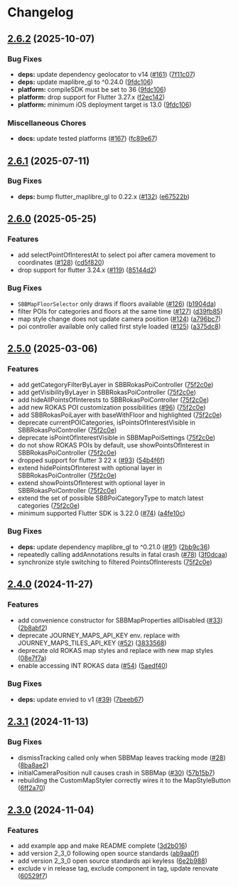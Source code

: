 # Changelog

## [2.6.2](https://github.com/SchweizerischeBundesbahnen/journey-maps-client-flutter/compare/2.6.1...2.6.2) (2025-10-07)


### Bug Fixes

* **deps:** update dependency geolocator to v14 ([#161](https://github.com/SchweizerischeBundesbahnen/journey-maps-client-flutter/issues/161)) ([7f11c07](https://github.com/SchweizerischeBundesbahnen/journey-maps-client-flutter/commit/7f11c0760ce9adb17d47cf219fb2ea1896f442ef))
* **deps:** update maplibre_gl to ^0.24.0 ([9fdc106](https://github.com/SchweizerischeBundesbahnen/journey-maps-client-flutter/commit/9fdc10634fca1eca94e0ce5c6e5a477447d4c87a))
* **platform:** compileSDK must be set to 36 ([9fdc106](https://github.com/SchweizerischeBundesbahnen/journey-maps-client-flutter/commit/9fdc10634fca1eca94e0ce5c6e5a477447d4c87a))
* **platform:** drop support for Flutter 3.27.x ([f2ec142](https://github.com/SchweizerischeBundesbahnen/journey-maps-client-flutter/commit/f2ec14229d3e82f05ad04a07192ff5ced37433a1))
* **platform:** minimum iOS deployment target is 13.0 ([9fdc106](https://github.com/SchweizerischeBundesbahnen/journey-maps-client-flutter/commit/9fdc10634fca1eca94e0ce5c6e5a477447d4c87a))


### Miscellaneous Chores

* **docs:** update tested platforms ([#167](https://github.com/SchweizerischeBundesbahnen/journey-maps-client-flutter/issues/167)) ([fc89e67](https://github.com/SchweizerischeBundesbahnen/journey-maps-client-flutter/commit/fc89e67ba69b6568ec821e4db86d1be534739e90))

## [2.6.1](https://github.com/SchweizerischeBundesbahnen/journey-maps-client-flutter/compare/2.6.0...2.6.1) (2025-07-11)


### Bug Fixes

* **deps:** bump flutter_maplibre_gl to 0.22.x ([#132](https://github.com/SchweizerischeBundesbahnen/journey-maps-client-flutter/issues/132)) ([e67522b](https://github.com/SchweizerischeBundesbahnen/journey-maps-client-flutter/commit/e67522b3686cbe8703bf4c9b2b235b356ace1726))

## [2.6.0](https://github.com/SchweizerischeBundesbahnen/journey-maps-client-flutter/compare/2.5.0...2.6.0) (2025-05-25)


### Features

* add selectPointOfInterestAt to select poi after camera movement to coordinates ([#128](https://github.com/SchweizerischeBundesbahnen/journey-maps-client-flutter/issues/128)) ([cd5f820](https://github.com/SchweizerischeBundesbahnen/journey-maps-client-flutter/commit/cd5f8205dbbd08ad8d569018e993bffbfdc2f70b))
* drop support for flutter 3.24.x ([#119](https://github.com/SchweizerischeBundesbahnen/journey-maps-client-flutter/issues/119)) ([85144d2](https://github.com/SchweizerischeBundesbahnen/journey-maps-client-flutter/commit/85144d268c9ec9cdffaba8cd2df4981f4a4ed415))


### Bug Fixes

* `SBBMapFloorSelector` only draws if floors available ([#126](https://github.com/SchweizerischeBundesbahnen/journey-maps-client-flutter/issues/126)) ([b1904da](https://github.com/SchweizerischeBundesbahnen/journey-maps-client-flutter/commit/b1904da6ba434413cab17e804fc48d1ff8a04ea5))
* filter POIs for categories and floors at the same time ([#127](https://github.com/SchweizerischeBundesbahnen/journey-maps-client-flutter/issues/127)) ([d39fb85](https://github.com/SchweizerischeBundesbahnen/journey-maps-client-flutter/commit/d39fb850ec9e20a35687dad56c2ce1438eda5038))
* map style change does not update camera position ([#124](https://github.com/SchweizerischeBundesbahnen/journey-maps-client-flutter/issues/124)) ([a796bc7](https://github.com/SchweizerischeBundesbahnen/journey-maps-client-flutter/commit/a796bc70df9f85f9582610304c7515429afe280f))
* poi controller available only called first style loaded ([#125](https://github.com/SchweizerischeBundesbahnen/journey-maps-client-flutter/issues/125)) ([a375dc8](https://github.com/SchweizerischeBundesbahnen/journey-maps-client-flutter/commit/a375dc8eb86110d08c0da05b80fe97e019c9c031))

## [2.5.0](https://github.com/SchweizerischeBundesbahnen/journey-maps-client-flutter/compare/2.4.0...2.5.0) (2025-03-06)


### Features

* add getCategoryFilterByLayer in SBBRokasPoiController ([75f2c0e](https://github.com/SchweizerischeBundesbahnen/journey-maps-client-flutter/commit/75f2c0eb155328cd9417f695eaf1373ac37a971b))
* add getVisibilityByLayer in SBBRokasPoiController ([75f2c0e](https://github.com/SchweizerischeBundesbahnen/journey-maps-client-flutter/commit/75f2c0eb155328cd9417f695eaf1373ac37a971b))
* add hideAllPointsOfInterests to SBBRokasPoiController ([75f2c0e](https://github.com/SchweizerischeBundesbahnen/journey-maps-client-flutter/commit/75f2c0eb155328cd9417f695eaf1373ac37a971b))
* add new ROKAS POI customization possibilities ([#96](https://github.com/SchweizerischeBundesbahnen/journey-maps-client-flutter/issues/96)) ([75f2c0e](https://github.com/SchweizerischeBundesbahnen/journey-maps-client-flutter/commit/75f2c0eb155328cd9417f695eaf1373ac37a971b))
* add SBBRokasPoiLayer with baseWithFloor and highlighted ([75f2c0e](https://github.com/SchweizerischeBundesbahnen/journey-maps-client-flutter/commit/75f2c0eb155328cd9417f695eaf1373ac37a971b))
* deprecate currentPOICategories, isPointsOfInterestVisible in SBBRokasPoiController ([75f2c0e](https://github.com/SchweizerischeBundesbahnen/journey-maps-client-flutter/commit/75f2c0eb155328cd9417f695eaf1373ac37a971b))
* deprecate isPointOfInterestVisible in SBBMapPoiSettings ([75f2c0e](https://github.com/SchweizerischeBundesbahnen/journey-maps-client-flutter/commit/75f2c0eb155328cd9417f695eaf1373ac37a971b))
* do not show ROKAS POIs by default, use showPointsOfInterest in SBBRokasPoiController ([75f2c0e](https://github.com/SchweizerischeBundesbahnen/journey-maps-client-flutter/commit/75f2c0eb155328cd9417f695eaf1373ac37a971b))
* dropped support for flutter 3 22 x ([#93](https://github.com/SchweizerischeBundesbahnen/journey-maps-client-flutter/issues/93)) ([54b4f6f](https://github.com/SchweizerischeBundesbahnen/journey-maps-client-flutter/commit/54b4f6fa9b9b60c9225d63d7c68f42c0766bdd00))
* extend hidePointsOfInterest with optional layer in SBBRokasPoiController ([75f2c0e](https://github.com/SchweizerischeBundesbahnen/journey-maps-client-flutter/commit/75f2c0eb155328cd9417f695eaf1373ac37a971b))
* extend showPointsOfInterest with optional layer in SBBRokasPoiController ([75f2c0e](https://github.com/SchweizerischeBundesbahnen/journey-maps-client-flutter/commit/75f2c0eb155328cd9417f695eaf1373ac37a971b))
* extend the set of possible SBBPoiCategoryType to match latest categories ([75f2c0e](https://github.com/SchweizerischeBundesbahnen/journey-maps-client-flutter/commit/75f2c0eb155328cd9417f695eaf1373ac37a971b))
* minimum supported Flutter SDK is 3.22.0 ([#74](https://github.com/SchweizerischeBundesbahnen/journey-maps-client-flutter/issues/74)) ([a4fe10c](https://github.com/SchweizerischeBundesbahnen/journey-maps-client-flutter/commit/a4fe10c4a9fe48e52cacd99025c06eb2e0d1696d))


### Bug Fixes

* **deps:** update dependency maplibre_gl to ^0.21.0 ([#91](https://github.com/SchweizerischeBundesbahnen/journey-maps-client-flutter/issues/91)) ([2bb9c36](https://github.com/SchweizerischeBundesbahnen/journey-maps-client-flutter/commit/2bb9c363cf472ae5da25e1e6162d7a589a74e908))
* repeatedly calling addAnnotations results in fatal crash ([#78](https://github.com/SchweizerischeBundesbahnen/journey-maps-client-flutter/issues/78)) ([3f0dcaa](https://github.com/SchweizerischeBundesbahnen/journey-maps-client-flutter/commit/3f0dcaa14760327491ef03dab6ce0e1fe7465651))
* synchronize style switching to filtered PointsOfInterests ([75f2c0e](https://github.com/SchweizerischeBundesbahnen/journey-maps-client-flutter/commit/75f2c0eb155328cd9417f695eaf1373ac37a971b))

## [2.4.0](https://github.com/SchweizerischeBundesbahnen/journey-maps-client-flutter/compare/2.3.1...2.4.0) (2024-11-27)


### Features

* add convenience constructor for SBBMapProperties allDisabled ([#33](https://github.com/SchweizerischeBundesbahnen/journey-maps-client-flutter/issues/33)) ([2b8abf2](https://github.com/SchweizerischeBundesbahnen/journey-maps-client-flutter/commit/2b8abf241a7ee59a8bf82023ec0450bac32c1812))
* deprecate JOURNEY_MAPS_API_KEY env. replace with JOURNEY_MAPS_TILES_API_KEY ([#52](https://github.com/SchweizerischeBundesbahnen/journey-maps-client-flutter/issues/52)) ([3833568](https://github.com/SchweizerischeBundesbahnen/journey-maps-client-flutter/commit/3833568026be56b7af67101468ee69d03d2900aa))
* deprecate old ROKAS map styles and replace with new map styles ([08e7f7a](https://github.com/SchweizerischeBundesbahnen/journey-maps-client-flutter/commit/08e7f7aaa8b9d149ca951687720d4e01e3ac8816))
* enable accessing INT ROKAS data ([#54](https://github.com/SchweizerischeBundesbahnen/journey-maps-client-flutter/issues/54)) ([5aedf40](https://github.com/SchweizerischeBundesbahnen/journey-maps-client-flutter/commit/5aedf40549dcfcf695d52dd0e15848b9a395a550))


### Bug Fixes

* **deps:** update envied to v1 ([#39](https://github.com/SchweizerischeBundesbahnen/journey-maps-client-flutter/issues/39)) ([7beeb67](https://github.com/SchweizerischeBundesbahnen/journey-maps-client-flutter/commit/7beeb67b193b617d0184769bf3563673fcc08519))

## [2.3.1](https://github.com/SchweizerischeBundesbahnen/journey-maps-client-flutter/compare/2.3.0...2.3.1) (2024-11-13)


### Bug Fixes

* dismissTracking called only when SBBMap leaves tracking mode ([#28](https://github.com/SchweizerischeBundesbahnen/journey-maps-client-flutter/issues/28)) ([8ba8ae2](https://github.com/SchweizerischeBundesbahnen/journey-maps-client-flutter/commit/8ba8ae270f0291e0c14e891699481bb1bab23992))
* initialCameraPosition null causes crash in SBBMap ([#30](https://github.com/SchweizerischeBundesbahnen/journey-maps-client-flutter/issues/30)) ([57b15b7](https://github.com/SchweizerischeBundesbahnen/journey-maps-client-flutter/commit/57b15b782f44908c21a47c830b50192069eaa495))
* rebuilding the CustomMapStyler correctly wires it to the MapStyleButton ([6ff2a70](https://github.com/SchweizerischeBundesbahnen/journey-maps-client-flutter/commit/6ff2a70c075a46987cb594bf736d84c8b0250fa5))

## [2.3.0](https://github.com/SchweizerischeBundesbahnen/journey-maps-client-flutter/compare/v2.2.0...2.3.0) (2024-11-04)


### Features

* add example app and make README complete ([3d2b016](https://github.com/SchweizerischeBundesbahnen/journey-maps-client-flutter/commit/3d2b016296dc8e93e2affd4eae5025ae1e6232dd))
* add version 2_3_0 following open source standards ([ab9aa0f](https://github.com/SchweizerischeBundesbahnen/journey-maps-client-flutter/commit/ab9aa0fa33291c8d6423f166a481e83e049b47b1))
* add version 2_3_0 open source standards api keyless ([6e2b988](https://github.com/SchweizerischeBundesbahnen/journey-maps-client-flutter/commit/6e2b9882d207259104740d936b8779c801bb03a5))
* exclude v in release tag, exclude component in tag, update renovate ([60529f7](https://github.com/SchweizerischeBundesbahnen/journey-maps-client-flutter/commit/60529f73ab827ad287c73ad723a0a6d863da986b))
